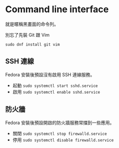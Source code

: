 Command line interface
======================
就是暱稱黑畫面的命令列。

別忘了先裝 Git 跟 Vim

`sudo dnf install git vim`

SSH 連線
-----------------
Fedora 安裝後預設沒有啟用 SSH 連線服務。

* 起動 `sudo systemctl start sshd.service`
* 啟用 `sudo systemctl enable sshd.service`

防火牆
-----------------
Fedora 安裝後預設開啟的防火牆服務常擋到一些應用。

* 關閉 `sudo systemctl stop firewalld.service`
* 停用 `sudo systemctl disable firewalld.service`
